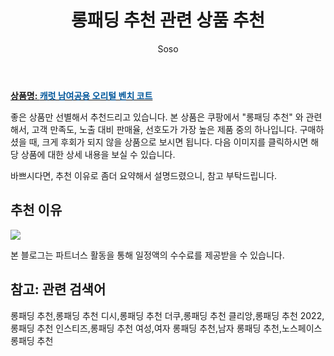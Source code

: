 ﻿---
layout: post
title:  "롱패딩 추천 관련 상품 추천"
author: Soso
categories: [ 패션의류 ]
tags: [롱패딩 추천,롱패딩 추천 디시,롱패딩 추천 더쿠,롱패딩 추천 클리앙,롱패딩 추천 2022,롱패딩 추천 인스티즈,롱패딩 추천 여성,여자 롱패딩 추천,남자 롱패딩 추천,노스페이스 롱패딩 추천]
image: https://ads-partners.coupang.com/image1/ayqYsE3fVVgEsXUia86dEUuiRSnLZdjPOG0-O8aGxPtHiaDmssk-OUQumKPqX84DC-IBeeaPnROTazFm_ISj8lkhAEuR4jitlSPP7dTvAbwysBJjtbo4j1MHYbSphE3t06KnlSMn23FzlKR5KIHI5zffZROFEk7Fg-3cosMRrsczAyQRt5EGuSglcrSxGR2isAkwdWsu4ierauUyCEg_s55ogJE_F7POz_sZEdFeHQ5lo68L80Zq5xrZlHRmZVoXeZMZ3VwUbDBFqXpW__9o9AI= 
description: "쿠팡에서 롱패딩 추천 관련 상품으로 가장 고객 선호도가 높은 제품 중 하나입니다."
---

<a href="https://link.coupang.com/re/AFFSDP?lptag=AF5673682&pageKey=2111548529&itemId=3586764999&vendorItemId=71572560110&traceid=V0-153-c62149f40a413d00&requestid=20231116174308335272393240&token=31850C%7CMIXED"><b>상품명: <font color='#01579B'>캐럿 남여공용 오리털 벤치 코트</font></b></a>

좋은 상품만 선별해서 추천드리고 있습니다.
본 상품은 쿠팡에서 "롱패딩 추천" 와 관련해서, 고객 만족도, 노출 대비 판매율, 선호도가 가장 높은 제품 중의 하나입니다.
구매하셨을 때, 크게 후회가 되지 않을 상품으로 보시면 됩니다. 
다음 이미지를 클릭하시면 해당 상품에 대한 상세 내용을 보실 수 있습니다.

바쁘시다면, 추천 이유로 좀더 요약해서 설명드렸으니, 참고 부탁드립니다.

## 추천 이유 

<a href="https://link.coupang.com/re/AFFSDP?lptag=AF5673682&pageKey=2111548529&itemId=3586764999&vendorItemId=71572560110&traceid=V0-153-c62149f40a413d00&requestid=20231116174308335272393240&token=31850C%7CMIXED"><img src="https://thumbnail8.coupangcdn.com/thumbnails/remote/q89/image/retail/images/577584389299234-fb4cc46b-bf6f-4512-9ea6-5fc6be5ab46a.jpg"></a> 

본 블로그는 파트너스 활동을 통해 일정액의 수수료를 제공받을 수 있습니다.

## 참고: 관련 검색어    
롱패딩 추천,롱패딩 추천 디시,롱패딩 추천 더쿠,롱패딩 추천 클리앙,롱패딩 추천 2022,롱패딩 추천 인스티즈,롱패딩 추천 여성,여자 롱패딩 추천,남자 롱패딩 추천,노스페이스 롱패딩 추천